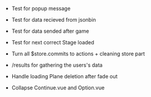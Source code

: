 - Test for popup message

- Test for data recieved from jsonbin

- Test for data sended after game

- Test for next correct Stage loaded

- Turn all $store.commits to actions + cleaning store part

- /results for gathering the users's data

- Handle loading Plane deletion after fade out

- Collapse Continue.vue and Option.vue